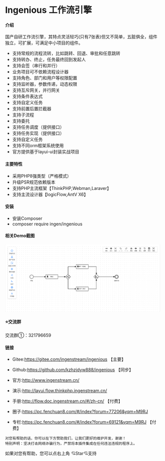 # Ingenious 工作流引擎

#### 介绍
国产自研工作流引擎，其特点灵活轻巧(只有7张表)但又不简单，五脏俱全，组件独立，可扩展，可满足中小项目的组件。


- 支持常规的流程流转，比如跳转、回退、审批和任意跳转
- 支持转办、终止，任务最终回到发起人
- 支持会签（串行和并行）
- 业务项目可不依赖流程设计器
- 支持角色、部门和用户等权限配置
- 支持监听器，参数传递，动态权限
- 支持互斥网关，并行网关
- 支持条件表达式
- 支持自定义任务
- 支持前置后置拦截器
- 支持子流程
- 支持委托
- 支持任务调度（提供接口）
- 支持任务实现（提供接口）
- 支持自定义任务
- 支持不同orm框架系统使用
- 官方提供基于layui-ui封装实战项目





#### 主要特性
*  采用PHP8强类型（严格模式）
*  升级PSR规范依赖版本
*  支持PHP主流框架【ThinkPHP,Webman,Laraver】
*  支持主流设计器【logicFlow,AntV X6】



#### 安装
*  安装Composer
*  composer require ingen/ingenious


#### 相关Demo截图
![img.png](img.png)


#### ⭐交流群

交流群①：321796659






#### 链接


*  Gitee:https://gitee.com/ingenstream/ingenious 【主要】

*  Github:https://github.com/kzhzjdyw888/ingenious 【同步】

*  官方:http://www.ingenstream.cn/

*  演示:http://layui.flow.thinkphp.ingenstream.cn/

*  手册:http://flow.doc.ingenstream.cn/#/zh-cn/  【付费】


*  圈子:https://pc.fenchuan8.com/#/index?forum=77206&yqm=M9RJ


*  专栏:https://pc.fenchuan8.com/#/index?forum=69121&yqm=M9RJ 【付费】



~~~
对您有帮助的话，你可以在下方赞助我们，让我们更好的维护开发，谢谢！
特别声明：坚决打击网络诈骗行为，严禁将本插件集成在任何违法违规的程序上。
~~~

如果对您有帮助，您可以点右上角 💘Star💘支持
